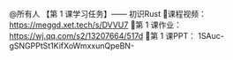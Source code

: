 @所有人 【第 1 课学习任务】—— 初识Rust
📌课程视频：https://meggd.xet.tech/s/DVVU7
📌第 1 课作业：https://wj.qq.com/s2/13207664/517d
📌第 1 课PPT： 1SAuc-gSNGPPtSt1KifXoWmxxunQpeBN-